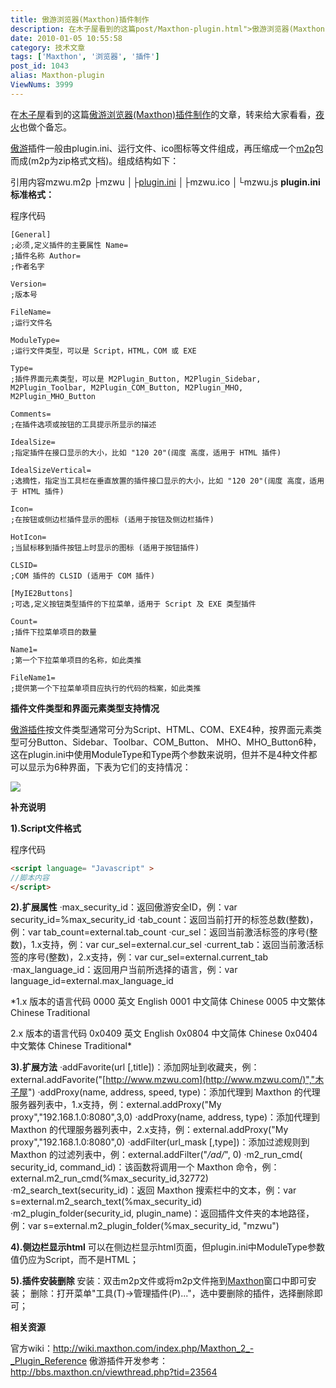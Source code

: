 ```yaml
---
title: 傲游浏览器(Maxthon)插件制作
description: 在木子屋看到的这篇post/Maxthon-plugin.html">傲游浏览器(Maxthon)插件制作的文章，转来给大家看看，夜火也做个备忘。/tags/Maxthon">傲游插件一般由plugin.ini、运行文件、ico图标等文件组成，再压缩成一个post/Maxthon-plugin.html">m2p包而成(m2p为zip格式文档)。组成结构如下：……
date: 2010-01-05 10:55:58
category: 技术文章
tags: ['Maxthon', '浏览器', '插件']
post_id: 1043
alias: Maxthon-plugin
ViewNums: 3999
---
```


在[木子屋](http://www.mzwu.com/)看到的这篇[傲游浏览器(Maxthon)插件制作](/blog/maxthon-plugin)的文章，转来给大家看看，[夜火](http://www.15897.com)也做个备忘。

[傲游](/tags/Maxthon)插件一般由plugin.ini、运行文件、ico图标等文件组成，再压缩成一个[m2p](/blog/maxthon-plugin)包而成(m2p为zip格式文档)。组成结构如下：

引用内容mzwu.m2p
├mzwu
│├[plugin.ini](/blog/maxthon-plugin)
│├mzwu.ico
│└mzwu.js **plugin.ini标准格式：**

程序代码

```
[General]
;必须,定义插件的主要属性 Name=
;插件名称 Author=
;作者名字

Version=
;版本号

FileName=
;运行文件名

ModuleType=
;运行文件类型，可以是 Script，HTML，COM 或 EXE

Type=
;插件界面元素类型，可以是 M2Plugin_Button, M2Plugin_Sidebar, M2Plugin_Toolbar, M2Plugin_COM_Button, M2Plugin_MHO, M2Plugin_MHO_Button

Comments=
;在插件选项或按钮的工具提示所显示的描述

IdealSize=
;指定插件在接口显示的大小，比如 "120 20"(阔度 高度，适用于 HTML 插件)

IdealSizeVertical=
;选摘性，指定当工具栏在垂直放置的插件接口显示的大小，比如 "120 20"(阔度 高度，适用于 HTML 插件)

Icon=
;在按钮或侧边栏插件显示的图标 (适用于按钮及侧边栏插件)

HotIcon=
;当鼠标移到插件按钮上时显示的图标 (适用于按钮插件)

CLSID=
;COM 插件的 CLSID (适用于 COM 插件)

[MyIE2Buttons]
;可选,定义按钮类型插件的下拉菜单，适用于 Script 及 EXE 类型插件

Count=
;插件下拉菜单项目的数量

Name1=
;第一个下拉菜单项目的名称，如此类推

FileName1=
;提供第一个下拉菜单项目应执行的代码的档案，如此类推
```

**插件文件类型和界面元素类型支持情况**

[傲游插件](/blog/maxthon-plugin)按文件类型通常可分为Script、HTML、COM、EXE4种，按界面元素类型可分Button、Sidebar、Toolbar、COM_Button、 MHO、MHO_Button6种，这在plugin.ini中使用ModuleType和Type两个参数来说明，但并不是4种文件都可以显示为6种界面，下表为它们的支持情况：

![](http://www.mzwu.com/pic/200912/016.gif)

**补充说明**

**1).Script文件格式**

程序代码
```html
<script language= "Javascript" >
//脚本内容
</script>
```

**2).扩展属性**
·max_security_id：返回傲游安全ID，例：var security_id=%max_security_id
·tab_count：返回当前打开的标签总数(整数)，例：var tab_count=external.tab_count
·cur_sel：返回当前激活标签的序号(整数)，1.x支持，例：var cur_sel=external.cur_sel
·current_tab：返回当前激活标签的序号(整数)，2.x支持，例：var cur_sel=external.current_tab
·max_language_id：返回用户当前所选择的语言，例：var language_id=external.max_language_id

*1.x 版本的语言代码
0000 英文 English
0001 中文简体 Chinese
0005 中文繁体 Chinese Traditional

2.x 版本的语言代码
0x0409 英文 English
0x0804 中文简体 Chinese
0x0404 中文繁体 Chinese Traditional*

**3).扩展方法**
·addFavorite(url [,title])：添加网址到收藏夹，例：external.addFavorite("[http://www.mzwu.com](http://www.mzwu.com/)","木子屋")
·addProxy(name, address, speed, type)：添加代理到 Maxthon 的代理服务器列表中，1.x支持，例：external.addProxy("My proxy","192.168.1.0:8080",3,0)
·addProxy(name, address, type)：添加代理到 Maxthon 的代理服务器列表中，2.x支持，例：external.addProxy("My proxy","192.168.1.0:8080",0)
·addFilter(url_mask [,type])：添加过滤规则到 Maxthon 的过滤列表中，例：external.addFilter("*/ad/*", 0)
·m2_run_cmd( security_id, command_id)：该函数将调用一个 Maxthon 命令，例：external.m2_run_cmd(%max_security_id,32772)
·m2_search_text(security_id)：返回 Maxthon 搜索栏中的文本，例：var s=external.m2_search_text(%max_security_id)
·m2_plugin_folder(security_id, plugin_name)：返回插件文件夹的本地路径，例：var s=external.m2_plugin_folder(%max_security_id, "mzwu")

**4).侧边栏显示html**
可以在侧边栏显示html页面，但plugin.ini中ModuleType参数值仍应为Script，而不是HTML；

**5).插件安装删除**
安装：双击m2p文件或将m2p文件拖到[Maxthon](/tags/Maxthon)窗口中即可安装；
删除：打开菜单"工具(T)→管理插件(P)..."，选中要删除的插件，选择删除即可；

**相关资源**

官方wiki：<http://wiki.maxthon.com/index.php/Maxthon_2_-_Plugin_Reference>
傲游插件开发参考：<http://bbs.maxthon.cn/viewthread.php?tid=23564>

